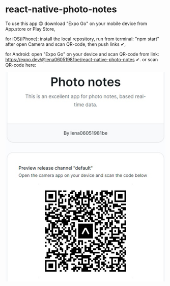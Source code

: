 # react-native-photo-notes

To use this app 😊 download "Expo Go" on your mobile device from App.store or Play Store,

for iOS(iPhone):
install the local repository, run from terminal: "npm start" after
open Camera and scan QR-code, then push links ✔,

for Android:
open "Expo Go" on your device and scan QR-code from link:
https://expo.dev/@lena06051981be/react-native-photo-notes
✔.
or scan QR-code here:

![QR-code for Andriod](https://github.com/lena06051981be/react-native-project/blob/main/assets/QR_code_android.jpg)
